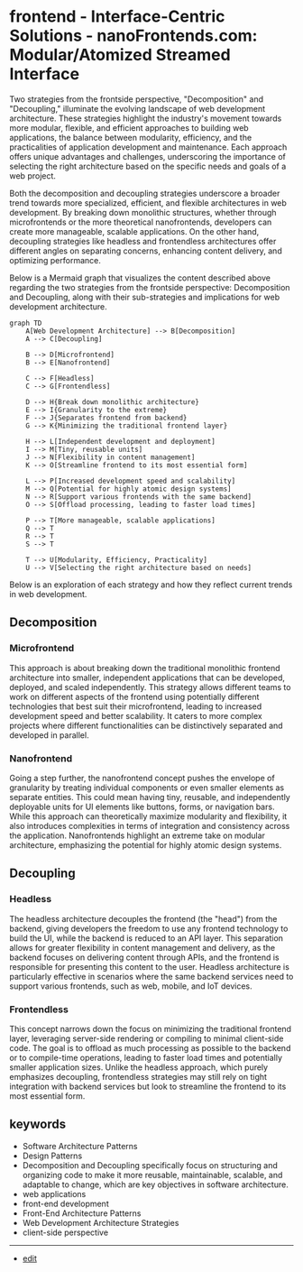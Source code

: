 # frontend - Interface-Centric Solutions - nanoFrontends.com: Modular/Atomized Streamed Interface

Two strategies from the frontside perspective, "Decomposition" and "Decoupling," illuminate the evolving landscape of web development architecture. 
These strategies highlight the industry's movement towards more modular, flexible, and efficient approaches to building web applications, the balance between modularity, efficiency, and the practicalities of application development and maintenance. 
Each approach offers unique advantages and challenges, underscoring the importance of selecting the right architecture based on the specific needs and goals of a web project.

Both the decomposition and decoupling strategies underscore a broader trend towards more specialized, efficient, and flexible architectures in web development. By breaking down monolithic structures, whether through microfrontends or the more theoretical nanofrontends, developers can create more manageable, scalable applications. On the other hand, decoupling strategies like headless and frontendless architectures offer different angles on separating concerns, enhancing content delivery, and optimizing performance.


Below is a Mermaid graph that visualizes the content described above regarding the two strategies from the frontside perspective: 
Decomposition and Decoupling, along with their sub-strategies and implications for web development architecture.

```mermaid
graph TD
    A[Web Development Architecture] --> B[Decomposition]
    A --> C[Decoupling]

    B --> D[Microfrontend]
    B --> E[Nanofrontend]

    C --> F[Headless]
    C --> G[Frontendless]

    D --> H{Break down monolithic architecture}
    E --> I{Granularity to the extreme}
    F --> J{Separates frontend from backend}
    G --> K{Minimizing the traditional frontend layer}

    H --> L[Independent development and deployment]
    I --> M[Tiny, reusable units]
    J --> N[Flexibility in content management]
    K --> O[Streamline frontend to its most essential form]

    L --> P[Increased development speed and scalability]
    M --> Q[Potential for highly atomic design systems]
    N --> R[Support various frontends with the same backend]
    O --> S[Offload processing, leading to faster load times]

    P --> T[More manageable, scalable applications]
    Q --> T
    R --> T
    S --> T

    T --> U[Modularity, Efficiency, Practicality]
    U --> V[Selecting the right architecture based on needs]
```

Below is an exploration of each strategy and how they reflect current trends in web development.


## Decomposition

### Microfrontend
This approach is about breaking down the traditional monolithic frontend architecture into smaller, independent applications that can be developed, deployed, and scaled independently. This strategy allows different teams to work on different aspects of the frontend using potentially different technologies that best suit their microfrontend, leading to increased development speed and better scalability. It caters to more complex projects where different functionalities can be distinctively separated and developed in parallel.

### Nanofrontend
Going a step further, the nanofrontend concept pushes the envelope of granularity by treating individual components or even smaller elements as separate entities. This could mean having tiny, reusable, and independently deployable units for UI elements like buttons, forms, or navigation bars. While this approach can theoretically maximize modularity and flexibility, it also introduces complexities in terms of integration and consistency across the application. Nanofrontends highlight an extreme take on modular architecture, emphasizing the potential for highly atomic design systems.


## Decoupling

### Headless
The headless architecture decouples the frontend (the "head") from the backend, giving developers the freedom to use any frontend technology to build the UI, while the backend is reduced to an API layer. This separation allows for greater flexibility in content management and delivery, as the backend focuses on delivering content through APIs, and the frontend is responsible for presenting this content to the user. Headless architecture is particularly effective in scenarios where the same backend services need to support various frontends, such as web, mobile, and IoT devices.

### Frontendless
This concept narrows down the focus on minimizing the traditional frontend layer, leveraging server-side rendering or compiling to minimal client-side code. The goal is to offload as much processing as possible to the backend or to compile-time operations, leading to faster load times and potentially smaller application sizes. Unlike the headless approach, which purely emphasizes decoupling, frontendless strategies may still rely on tight integration with backend services but look to streamline the frontend to its most essential form.


## keywords

+ Software Architecture Patterns
+ Design Patterns
+ Decomposition and Decoupling specifically focus on structuring and organizing code to make it more reusable, maintainable, scalable, and adaptable to change, which are key objectives in software architecture.
+ web applications
+ front-end development
+ Front-End Architecture Patterns
+ Web Development Architecture Strategies
+ client-side perspective



---
+ [edit](https://github.com/modware-org/frontend/edit/main/README.md)

